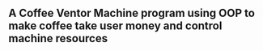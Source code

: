 ## A Coffee Ventor Machine program using OOP to make coffee take user money and control machine resources
